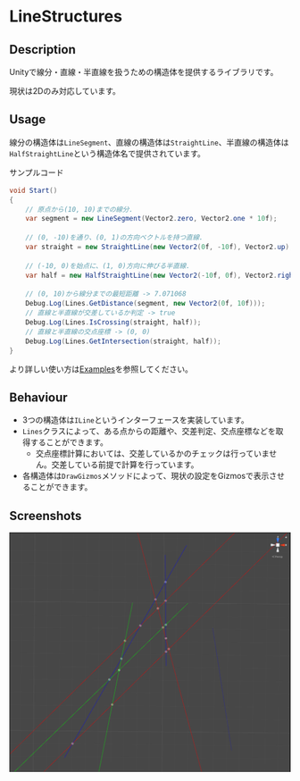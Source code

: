 LineStructures
===


## Description
Unityで線分・直線・半直線を扱うための構造体を提供するライブラリです。

現状は2Dのみ対応しています。  

## Usage
線分の構造体は`LineSegment`、直線の構造体は`StraightLine`、半直線の構造体は`HalfStraightLine`という構造体名で提供されています。

サンプルコード
```` csharp
void Start()
{
    // 原点から(10, 10)までの線分.
    var segment = new LineSegment(Vector2.zero, Vector2.one * 10f);

    // (0, -10)を通り、(0, 1)の方向ベクトルを持つ直線.
    var straight = new StraightLine(new Vector2(0f, -10f), Vector2.up);

    // (-10, 0)を始点に、(1, 0)方向に伸びる半直線.
    var half = new HalfStraightLine(new Vector2(-10f, 0f), Vector2.right);

    // (0, 10)から線分までの最短距離 -> 7.071068
    Debug.Log(Lines.GetDistance(segment, new Vector2(0f, 10f)));
    // 直線と半直線が交差しているか判定 -> true
    Debug.Log(Lines.IsCrossing(straight, half));
    // 直線と半直線の交点座標 -> (0, 0)
    Debug.Log(Lines.GetIntersection(straight, half));
}
````
より詳しい使い方は[Examples](Assets/LineStructures/Examples/)を参照してください。

## Behaviour
- 3つの構造体は`ILine`というインターフェースを実装しています。
- `Lines`クラスによって、ある点からの距離や、交差判定、交点座標などを取得することができます。
    - 交点座標計算においては、交差しているかのチェックは行っていません。交差している前提で計算を行っています。
- 各構造体は`DrawGizmos`メソッドによって、現状の設定をGizmosで表示させることができます。

## Screenshots
![screen shot](./Docs/Screenshot.png)
